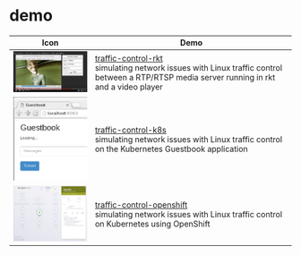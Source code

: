 # demo

| Icon   | Demo        |
| ------ | ----------- |
| ![Screenshot of the traffic-control-rkt demo](traffic-control-rkt/traffic-control-rkt_small.png) | [traffic-control-rkt](traffic-control-rkt/)<br/> simulating network issues with Linux traffic control between a RTP/RTSP media server running in rkt and a video player |
| ![Screenshot of the traffic-control-k8s demo](traffic-control-k8s/traffic-control-k8s_small.png) | [traffic-control-k8s](traffic-control-k8s/)<br/> simulating network issues with Linux traffic control on the Kubernetes Guestbook application |
| ![Screenshot of the traffic-control-openshift demo](traffic-control-openshift/weave_scope_ui_ping_small.png) | [traffic-control-openshift](traffic-control-openshift/)<br/> simulating network issues with Linux traffic control on Kubernetes using OpenShift |
